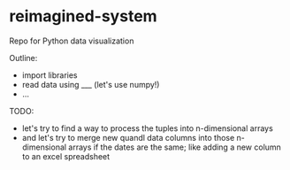 # reimagined-system
Repo for Python data visualization

Outline:
- import libraries
- read data using ___ (let's use numpy!)
- ...

TODO:
- let's try to find a way to process the tuples into n-dimensional arrays
- and let's try to merge new quandl data columns into those n-dimensional arrays
  if the dates are the same; like adding a new column to an excel spreadsheet
  
